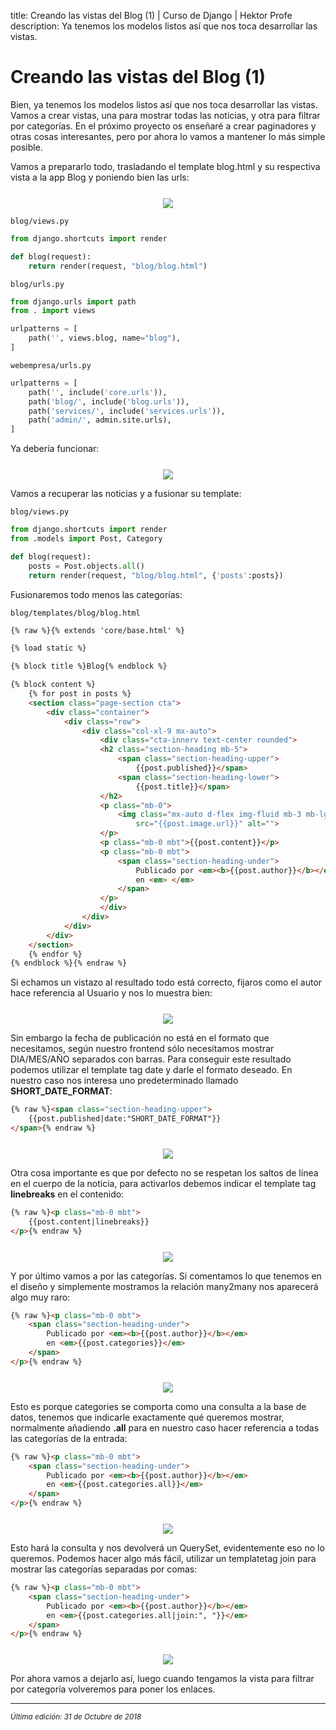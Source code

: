 title: Creando las vistas del Blog (1) | Curso de Django | Hektor Profe
description: Ya tenemos los modelos listos así que nos toca desarrollar las vistas.

# Creando las vistas del Blog (1)

Bien, ya tenemos los modelos listos así que nos toca desarrollar las vistas. Vamos a crear vistas, una para mostrar todas las noticias, y otra para filtrar por categorías. En el próximo proyecto os enseñaré a crear paginadores y otras cosas interesantes, pero por ahora lo vamos a mantener lo más simple posible.

Vamos a prepararlo todo, trasladando el template blog.html y su respectiva vista a la app Blog y poniendo bien las urls:

<div style="text-align:center;margin-top:25px"><img src="{{cdn}}/django/webempresa/28-5.png" style="max-width:150px"/></div>

`blog/views.py`
```python
from django.shortcuts import render

def blog(request):
    return render(request, "blog/blog.html")
```

`blog/urls.py`
```python
from django.urls import path
from . import views

urlpatterns = [
    path('', views.blog, name="blog"),
]
```

`webempresa/urls.py`
```python
urlpatterns = [
    path('', include('core.urls')),
    path('blog/', include('blog.urls')),
    path('services/', include('services.urls')),
    path('admin/', admin.site.urls),
]
```

Ya debería funcionar:

<div style="text-align:center;margin-top:25px"><img src="{{cdn}}/django/webempresa/29.png" style="max-width:350px"/></div>

Vamos a recuperar las noticias y a fusionar su template:

`blog/views.py`
```python
from django.shortcuts import render
from .models import Post, Category

def blog(request):
    posts = Post.objects.all()
    return render(request, "blog/blog.html", {'posts':posts})
```

Fusionaremos todo menos las categorías:

`blog/templates/blog/blog.html`
```html
{% raw %}{% extends 'core/base.html' %}

{% load static %}

{% block title %}Blog{% endblock %}

{% block content %}
    {% for post in posts %}
    <section class="page-section cta">
        <div class="container">
            <div class="row">
                <div class="col-xl-9 mx-auto">
                    <div class="cta-innerv text-center rounded">
                    <h2 class="section-heading mb-5">
                        <span class="section-heading-upper">
                            {{post.published}}</span>
                        <span class="section-heading-lower">
                            {{post.title}}</span>
                    </h2>
                    <p class="mb-0">
                        <img class="mx-auto d-flex img-fluid mb-3 mb-lg-0" 
                            src="{{post.image.url}}" alt="">
                    </p>
                    <p class="mb-0 mbt">{{post.content}}</p>
                    <p class="mb-0 mbt">
                        <span class="section-heading-under">
                            Publicado por <em><b>{{post.author}}</b></em>
                            en <em> </em>
                        </span>
                    </p>
                    </div>
                </div>
            </div>
        </div>
    </section>
    {% endfor %}
{% endblock %}{% endraw %}
```

Si echamos un vistazo al resultado todo está correcto, fijaros como el autor hace referencia al Usuario y nos lo muestra bien:

<div style="text-align:center;margin-top:25px"><img src="{{cdn}}/django/webempresa/30.png" style="max-width:350px"/></div>

Sin embargo la fecha de publicación no está en el formato que necesitamos, según nuestro frontend sólo necesitamos mostrar DIA/MES/AÑO separados con barras. Para conseguir este resultado podemos utilizar el template tag date y darle el formato deseado. En nuestro caso nos interesa uno predeterminado llamado **SHORT_DATE_FORMAT**:

```html
{% raw %}<span class="section-heading-upper">
    {{post.published|date:"SHORT_DATE_FORMAT"}}
</span>{% endraw %}
```

<div style="text-align:center;margin-top:25px"><img src="{{cdn}}/django/webempresa/31.png" style="max-width:120px"/></div>

Otra cosa importante es que por defecto no se respetan los saltos de línea en el cuerpo de la noticia, para activarlos debemos indicar el template tag **linebreaks** en el contenido:

```html
{% raw %}<p class="mb-0 mbt">
    {{post.content|linebreaks}}
</p>{% endraw %}
```

<div style="text-align:center;margin-top:25px"><img src="{{cdn}}/django/webempresa/32.png"/></div>

Y por último vamos a por las categorías. Si comentamos lo que tenemos en el diseño y simplemente mostramos la relación many2many nos aparecerá algo muy raro:

```html
{% raw %}<p class="mb-0 mbt">
    <span class="section-heading-under">
        Publicado por <em><b>{{post.author}}</b></em>
        en <em>{{post.categories}}</em>
    </span>
</p>{% endraw %}
```

<div style="text-align:center;margin-top:25px"><img src="{{cdn}}/django/webempresa/33.png" style="max-width:380px"/></div>

Esto es porque categories se comporta como una consulta a la base de datos, tenemos que indicarle exactamente qué queremos mostrar, normalmente añadiendo **.all** para en nuestro caso hacer referencia a todas las categorías de la entrada:

```html
{% raw %}<p class="mb-0 mbt">
    <span class="section-heading-under">
        Publicado por <em><b>{{post.author}}</b></em>
        en <em>{{post.categories.all}}</em>
    </span>
</p>{% endraw %}
```

<div style="text-align:center;margin-top:25px"><img src="{{cdn}}/django/webempresa/34.png" style="max-width:700px"/></div>

Esto hará la consulta y nos devolverá un QuerySet, evidentemente eso no lo queremos. Podemos hacer algo más fácil, utilizar un templatetag join para mostrar las categorías separadas por comas:

```html
{% raw %}<p class="mb-0 mbt">
    <span class="section-heading-under">
        Publicado por <em><b>{{post.author}}</b></em>
        en <em>{{post.categories.all|join:", "}}</em>
    </span>
</p>{% endraw %}
```

<div style="text-align:center;margin-top:25px"><img src="{{cdn}}/django/webempresa/35.png" style="max-width:385px"/></div>

Por ahora vamos a dejarlo así, luego cuando tengamos la vista para filtrar por categoría volveremos para poner los enlaces.

___
<small class="edited"><i>Última edición: 31 de Octubre de 2018</i></small>